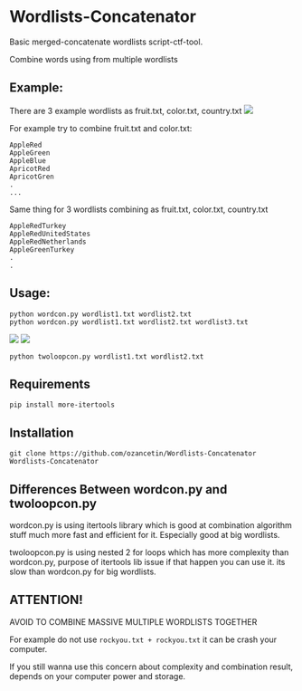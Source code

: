 # Wordlists-Concatenator

Basic merged-concatenate wordlists script-ctf-tool.

Combine words using from multiple wordlists

## Example:
There are 3 example wordlists as fruit.txt, color.txt, country.txt
![](https://raw.githubusercontent.com/ozancetin/Wordlists-Concatenator/master/screenshots/wordlists.png)


For example try to combine fruit.txt and color.txt:
```
AppleRed
AppleGreen
AppleBlue
ApricotRed
ApricotGren
.
... 
```
Same thing for 3 wordlists combining as fruit.txt, color.txt, country.txt
```
AppleRedTurkey
AppleRedUnitedStates
AppleRedNetherlands
AppleGreenTurkey
.
.
```
## Usage: 
```
python wordcon.py wordlist1.txt wordlist2.txt
python wordcon.py wordlist1.txt wordlist2.txt wordlist3.txt
```
![](https://raw.githubusercontent.com/ozancetin/Wordlists-Concatenator/master/screenshots/1.png)
![](https://raw.githubusercontent.com/ozancetin/Wordlists-Concatenator/master/screenshots/2.png)
```
python twoloopcon.py wordlist1.txt wordlist2.txt
```
## Requirements
```
pip install more-itertools 
```
## Installation
``` 
git clone https://github.com/ozancetin/Wordlists-Concatenator Wordlists-Concatenator
```
## Differences Between wordcon.py and twoloopcon.py

wordcon.py is using itertools library which is good at combination algorithm stuff much more fast and efficient for it. Especially good at big wordlists.

twoloopcon.py is using nested 2 for loops which has more complexity than wordcon.py, purpose of itertools lib issue if that happen you can use it. its slow than wordcon.py for big wordlists.

## ATTENTION!

AVOID TO COMBINE MASSIVE MULTIPLE WORDLISTS TOGETHER

For example do not use ``rockyou.txt + rockyou.txt`` it can be crash your computer.

If you still wanna use this concern about complexity and combination result, depends on your computer power and storage.
